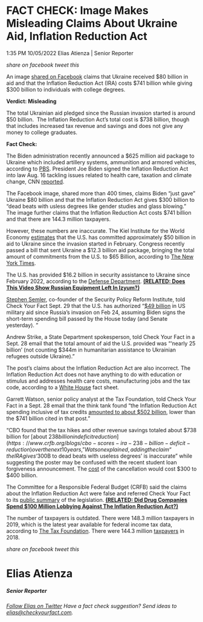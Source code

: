 FACT CHECK: Image Makes Misleading Claims About Ukraine Aid, Inflation Reduction Act
====================================================================================

1:35 PM 10/05/2022 Elias Atienza | Senior Reporter

_share on facebook_ _tweet this_

 

An image [shared on Facebook](https://www.facebook.com/photo.php?fbid=10223976471172248&set=a.10203218174267799&type=3&theater) claims that Ukraine received $80 billion in aid and that the Inflation Reduction Act (IRA) costs $741 billion while giving $300 billion to individuals with college degrees.  

**Verdict: Misleading**

 

The total Ukrainian aid pledged since the Russian invasion started is around $50 billion.  The Inflation Reduction Act’s total cost is $738 billion, though that includes increased tax revenue and savings and does not give any money to college graduates.

**Fact Check:**

The Biden administration recently announced a $625 million aid package to Ukraine which included artillery systems, ammunition and armored vehicles, according to [PBS](https://www.pbs.org/newshour/world/u-s-announces-new-625-million-military-aid-package-for-ukraine). President Joe Biden signed the Inflation Reduction Act into law Aug. 16 tackling issues related to health care, taxation and climate change, CNN [reported](https://www.cnn.com/2022/08/16/politics/biden-inflation-reduction-act-signing/index.html).

 

The Facebook image, shared more than 400 times, claims Biden “just gave” Ukraine $80 billion and that the Inflation Reduction Act gives $300 billion to “dead beats with usless degrees like gender studies and glass blowing.” The image further claims that the Inflation Reduction Act costs $741 billion and that there are 144.3 million taxpayers.

However, these numbers are inaccurate. The Kiel Institute for the World Economy [estimates](https://www.ifw-kiel.de/topics/war-against-ukraine/ukraine-support-tracker/) that the U.S. has committed approximately $50 billion in aid to Ukraine since the invasion started in February. Congress recently passed a bill that sent Ukraine a $12.3 billion aid package, bringing the total amount of commitments from the U.S. to $65 Billion, according to [The New York Times](https://www.nytimes.com/2022/09/30/us/politics/congress-passes-stopgap-spending-bill.html).

The U.S. has provided $16.2 billion in security assistance to Ukraine since February 2022, according to the [Defense Department](https://www.defense.gov/News/Releases/Release/Article/3173378/11-billion-in-additional-security-assistance-for-ukraine/). **[(RELATED: Does This Video Show Russian Equipment Left In Izyum?)](https://checkyourfact.com/2022/09/14/fact-check-russian-equipment-izyum/)**

 

[Stephen Semler](https://twitter.com/stephensemler?ref_src=twsrc%5Egoogle%7Ctwcamp%5Eserp%7Ctwgr%5Eauthor), co-founder of the Security Policy Reform Institute, told Check Your Fact Sept. 29 that the U.S. has authorized “[$49 billion](https://stephensemler.substack.com/p/a-timeline-of-enacting-49-billion) in US military aid since Russia’s invasion on Feb 24, assuming Biden signs the short-term spending bill passed by the House today (and Senate yesterday). ”

Andrew Strike, a State Department spokesperson, told Check Your Fact in a Sept. 28 email that the total amount of aid the U.S. provided was “‘nearly 25 billion’ (not counting $344m in humanitarian assistance to Ukrainian refugees outside Ukraine).”

The post’s claims about the Inflation Reduction Act are also incorrect. The Inflation Reduction Act does not have anything to do with education or stimulus and addresses health care costs, manufacturing jobs and the tax code, according to a [White House](https://www.whitehouse.gov/briefing-room/statements-releases/2022/08/19/fact-sheet-the-inflation-reduction-act-supports-workers-and-families/#:~:text=The%20Inflation%20Reduction%20Act%20will%20protect%20Medicare%20recipients%20from%20catastrophic,for%20the%20first%20time%20ever.) fact sheet.

Garrett Watson, senior policy analyst at the Tax Foundation, told Check Your Fact in a Sept. 28 email that the think tank found “the Inflation Reduction Act spending inclusive of tax credits [amounted to about $502 billion](https://taxfoundation.org/inflation-reduction-act/), lower than the $741 billion cited in that post.”

“CBO found that the tax hikes and other revenue savings totaled about $738 billion for [about $238 billion in deficit reduction](https://www.crfb.org/blogs/cbo-scores-ira-238-billion-deficit-reduction) over the next 10 years,” Watson explained, adding the claim “the IRA gives ‘$300B to dead beats with useless degrees’ is inaccurate” while suggesting the poster may be confused with the recent student loan forgiveness announcement. The [cost](https://www.cbo.gov/publication/58494) of the cancellation would cost $300 to $400 billion.

The Committee for a Responsible Federal Budget (CRFB) said the claims about the Inflation Reduction Act were false and referred Check Your Fact to its [public summary](https://www.crfb.org/blogs/cbo-scores-ira-238-billion-deficit-reduction) of the legislation. **[(RELATED: Did Drug Companies Spend $100 Million Lobbying Against The Inflation Reduction Act?)](https://checkyourfact.com/2022/08/26/fact-check-drug-companies-inflation-reduction-act-100-million-dollars-lobbyingt/)**

The number of taxpayers is outdated. There were 148.3 million taxpayers in 2019, which is the latest year available for federal income tax data, according to [The Tax Foundation](https://taxfoundation.org/publications/latest-federal-income-tax-data/). There were 144.3 million [taxpayers](https://files.taxfoundation.org/20210202124940/Summary-of-the-Latest-Federal-Income-Tax-Data-2021-Update.pdf) in 2018.

_share on facebook_ _tweet this_

Elias Atienza
=============

##### Senior Reporter

_[Follow Elias on Twitter](https://twitter.com/AtienzaElias)_ _Have a fact check suggestion? Send ideas to [elias@checkyourfact.com](elias@checkyourfact.com)._